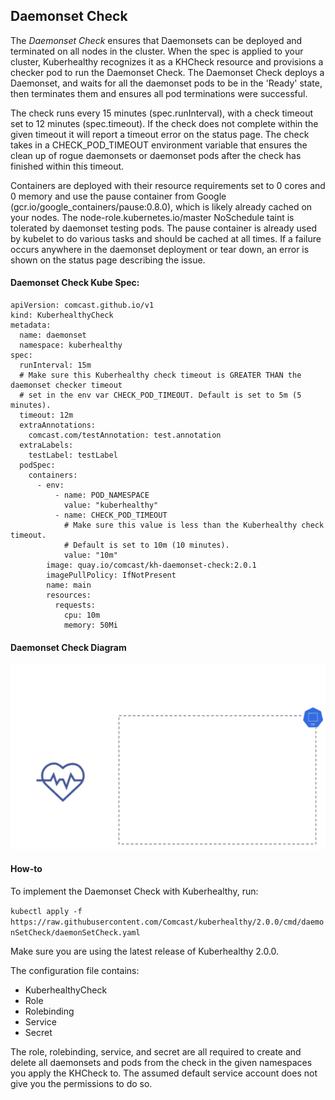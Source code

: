 ## Daemonset Check

The *Daemonset Check* ensures that Daemonsets can be deployed and terminated on all nodes in the cluster. When the spec 
is applied to your cluster, Kuberhealthy recognizes it as a KHCheck resource and provisions a checker pod to run the 
Daemonset Check. The Daemonset Check deploys a Daemonset, and waits for all the daemonset pods to be in the 'Ready' 
state, then terminates them and ensures all pod terminations were successful. 

The check runs every 15 minutes (spec.runInterval), with a check timeout set to 12 minutes (spec.timeout). If the check 
does not complete within the given timeout it will report a timeout error on the status page. The check takes in a 
CHECK_POD_TIMEOUT environment variable that ensures the clean up of rogue daemonsets or daemonset pods after the check
has finished within this timeout. 

Containers are deployed with their resource requirements set to 0 cores and 0 memory and use the pause container from 
Google (gcr.io/google_containers/pause:0.8.0), which is likely already cached on your nodes. The 
node-role.kubernetes.io/master NoSchedule taint is tolerated by daemonset testing pods. The pause container is already 
used by kubelet to do various tasks and should be cached at all times. If a failure occurs anywhere in the daemonset 
deployment or tear down, an error is shown on the status page describing the issue.

#### Daemonset Check Kube Spec:

```$xslt
apiVersion: comcast.github.io/v1
kind: KuberhealthyCheck
metadata:
  name: daemonset
  namespace: kuberhealthy
spec:
  runInterval: 15m
  # Make sure this Kuberhealthy check timeout is GREATER THAN the daemonset checker timeout
  # set in the env var CHECK_POD_TIMEOUT. Default is set to 5m (5 minutes).
  timeout: 12m
  extraAnnotations:
    comcast.com/testAnnotation: test.annotation
  extraLabels:
    testLabel: testLabel
  podSpec:
    containers:
      - env:
          - name: POD_NAMESPACE
            value: "kuberhealthy"
          - name: CHECK_POD_TIMEOUT
            # Make sure this value is less than the Kuberhealthy check timeout.
            # Default is set to 10m (10 minutes).
            value: "10m"
        image: quay.io/comcast/kh-daemonset-check:2.0.1
        imagePullPolicy: IfNotPresent
        name: main
        resources:
          requests:
            cpu: 10m
            memory: 50Mi
```

#### Daemonset Check Diagram

![](../../images/kh-ds-check.gif)


#### How-to

To implement the Daemonset Check with Kuberhealthy, run:
 
`kubectl apply -f https://raw.githubusercontent.com/Comcast/kuberhealthy/2.0.0/cmd/daemonSetCheck/daemonSetCheck.yaml`
 
Make sure you are using the latest release of Kuberhealthy 2.0.0. 

The configuration file contains:
- KuberhealthyCheck
- Role
- Rolebinding
- Service
- Secret

The role, rolebinding, service, and secret are all required to create and delete all daemonsets and pods from the check
in the given namespaces you apply the KHCheck to. The assumed default service account does not give you the permissions 
to do so. 
